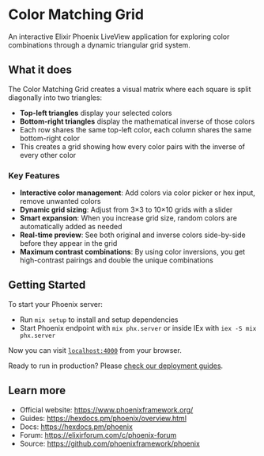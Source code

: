 # Color Matching Grid

An interactive Elixir Phoenix LiveView application for exploring color combinations through a dynamic triangular grid system.

## What it does

The Color Matching Grid creates a visual matrix where each square is split diagonally into two triangles:

- **Top-left triangles** display your selected colors
- **Bottom-right triangles** display the mathematical inverse of those colors
- Each row shares the same top-left color, each column shares the same bottom-right color
- This creates a grid showing how every color pairs with the inverse of every other color

### Key Features

- **Interactive color management**: Add colors via color picker or hex input, remove unwanted colors
- **Dynamic grid sizing**: Adjust from 3×3 to 10×10 grids with a slider
- **Smart expansion**: When you increase grid size, random colors are automatically added as needed
- **Real-time preview**: See both original and inverse colors side-by-side before they appear in the grid
- **Maximum contrast combinations**: By using color inversions, you get high-contrast pairings and double the unique combinations

## Getting Started

To start your Phoenix server:

- Run `mix setup` to install and setup dependencies
- Start Phoenix endpoint with `mix phx.server` or inside IEx with `iex -S mix phx.server`

Now you can visit [`localhost:4000`](http://localhost:4000) from your browser.

Ready to run in production? Please [check our deployment guides](https://hexdocs.pm/phoenix/deployment.html).

## Learn more

- Official website: https://www.phoenixframework.org/
- Guides: https://hexdocs.pm/phoenix/overview.html
- Docs: https://hexdocs.pm/phoenix
- Forum: https://elixirforum.com/c/phoenix-forum
- Source: https://github.com/phoenixframework/phoenix
